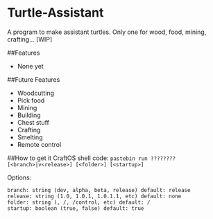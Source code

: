# Turtle-Assistant
A program to make assistant turtles. Only one for wood, food, mining, crafting... [WIP]

##Features
* None yet

##Future Features
* Woodcutting
* Pick food
* Mining
* Building
* Chest stuff
* Crafting
* Smelting
* Remote control

##How to get it
CraftOS shell code:    `pastebin run ???????? [<branch>|v<release>] [<folder>] [<startup>]`    

Options:
```
branch: string (dev, alpha, beta, release) default: release
release: string (1.0, 1.0.1, 1.0.1.1, etc) default: none
folder: string (, /, /control, etc) default: /
startup: boolean (true, false) default: true
```
